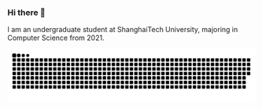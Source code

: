 ### Hi there 👋

I am an undergraduate student at ShanghaiTech University, majoring in Computer Science from 2021.

<!--
**zsc2003/zsc2003** is a ✨ _special_ ✨ repository because its `README.md` (this file) appears on your GitHub profile.
Here are some ideas to get you started:
- 🔭 I’m currently working on ...
- 🌱 I’m currently learning ...
- 👯 I’m looking to collaborate on ...
- 🤔 I’m looking for help with ...
- 💬 Ask me about ...
- 📫 How to reach me: ...
- 😄 Pronouns: ...
- ⚡ Fun fact: ...
-->

<picture>
  <source media="(prefers-color-scheme: dark)" srcset="https://raw.githubusercontent.com/zsc2003/zsc2003/output/github-contribution-grid-snake-dark.svg">
  <source media="(prefers-color-scheme: light)" srcset="https://raw.githubusercontent.com/zsc2003/zsc2003/output/github-contribution-grid-snake.svg">
  <img alt="github contribution grid snake animation" src="https://raw.githubusercontent.com/zsc2003/zsc2003/output/github-contribution-grid-snake.svg">
</picture>

